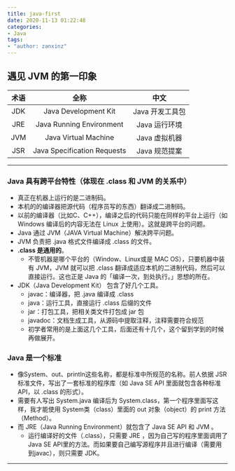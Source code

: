 ```yaml
---
title: java-first
date: 2020-11-13 01:22:48
categories: 
- Java
tags: 
- "author: zanxinz"
---
```


## 遇见 JVM 的第一印象

| 术语 | 全称 | 中文 |
| :---:|  :---: | :---: |
| JDK | Java Development Kit | Java 开发工具包 |
| JRE | Java Running Environment | Java 运行环境 |
| JVM | Java Virtual Machine | Java 虚拟机器 |
| JSR | Java Specification Requests| Java 规范提案|

***

<!-- More -->

### Java 具有跨平台特性（体现在 .class 和 JVM 的关系中）

- 真正在机器上运行的是二进制码。
- 本机的的编译器把源代码（程序员写的东西）翻译成二进制码。
- 以前的编译器（比如C、C++），编译之后的代码只能在同样的平台上运行（如 Windows 编译后的内容无法在 Linux 上使用）。这就是跨平台的问题。
- Java 通过 JVM（JAVA Virtual Machine）解决跨平问题。
- JVM 负责把 .java 格式文件编译成 .class 的文件。
- **.class 是通用的**。
  - 不管机器是哪个平台的（Window、Linux或是 MAC OS），只要机器中装有 JVM，JVM 就可以把 .class 翻译成适应本机的二进制代码，然后可以直接运行。这也正是 Java 的「编译一次，到处执行。」思想的所在。
- JDK（Java Development Kit） 包含了好几个工具。
  - javac：编译器，把 .java 编译成 .class
  - java：运行工具，直接运行 .class 后缀的文件
  - jar：打包工具，把相关类文件打包成 jar 包
  - javadoc：文档生成工具，从源码中提取注释，注释需要符合规范
  - 初学者常用的是上面这几个工具，后面还有十几个，这个留到学到的时候再做展开。

### Java 是一个标准

- 像System、out、println这些名称，都是标准中所规范的名称。前人依据 JSR 标准文件，写出了一套标准的程序库（如 Java SE API 里面就包含各种标准API，以 .class 的形式）。
- 需要有人写出 System.java 编译后为 System.class，第一个程序里面写这样，我才能使用 System类（class）里面的 out 对象（object）的 print 方法（Method）。
- 而 JRE（Java Running Environment）就包含了 Java SE API 和 JVM 。
  - 运行编译好的文件（.class），只需要 JRE ，因为自己写的程序里面调用了Java SE API里的方法。而如果要自己编写源程序并且进行编译（需要用到javac），则只需要 JDK。
  
***
